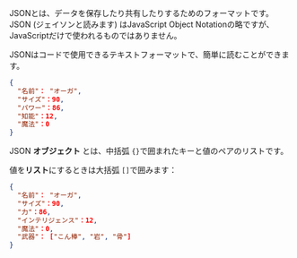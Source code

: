JSONとは、データを保存したり共有したりするためのフォーマットです。 JSON (ジェイソンと読みます) はJavaScript Object Notationの略ですが、JavaScriptだけで使われるものではありません。

JSONはコードで使用できるテキストフォーマットで、簡単に読むことができます。

```json
{
  "名前"： "オーガ",
  "サイズ"：90,
  "パワー"：86,
  "知能"：12,
  "魔法"：0
}
```

JSON **オブジェクト** とは、中括弧 `{}`で囲まれたキーと値のペアのリストです。

値を**リスト**にするときは大括弧 `[]`で囲みます：

```json
{
  "名前"： "オーガ",
  "サイズ"：90,
  "力"：86,
  "インテリジェンス"：12,
  "魔法"：0,
  "武器"： ["こん棒", "岩", "骨"]
}
```